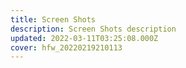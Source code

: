 ```yaml
---
title: Screen Shots
description: Screen Shots description
updated: 2022-03-11T03:25:08.000Z
cover: hfw_20220219210113
---
```

